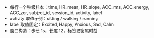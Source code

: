 - 每行一个秒级样本：time, HR_mean, HR_slope, ACC_rms, ACC_energy, ACC_zcr, subject_id, session_id, activity, label
- activity 取值示例：sitting / walking / running
- label 取值固定：Excited, Happy, Anxious, Sad, Calm
- 窗口构造：步长 1s，长度 12，标签取窗尾时刻